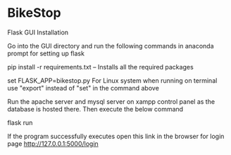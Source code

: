 # BikeStop

Flask GUI Installation

Go into the GUI directory and run the following commands in anaconda prompt for setting up flask

pip install -r requirements.txt – Installs all the required packages

set FLASK_APP=bikestop.py
For Linux system when running on terminal use "export" instead of "set" in the command above

Run the apache server and mysql server on xampp control panel as the database is hosted there. Then execute the below command

flask run

If the program successfully executes open this link in the browser for login page
http://127.0.0.1:5000/login
